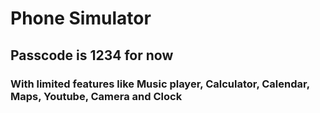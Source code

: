 # Phone Simulator 
## Passcode is 1234 for now
### With limited features like Music player, Calculator, Calendar, Maps, Youtube, Camera and Clock
